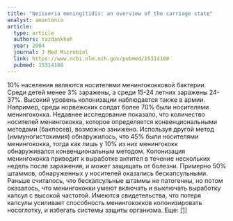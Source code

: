 ```yaml
---
title: "Neisseria meningitidis: an overview of the carriage state"
analyst: amantonio
article:
  type: article
  authors: Yazdankhah
  year: 2004
  journal: J Med Microbiol
  link: https://www.ncbi.nlm.nih.gov/pubmed/15314188
  pubmed: 15314188
---
```


10% населения являются носителями менингококковой бактерии. Среди детей менее 3% заражены, а среди 15-24 летних заражены 24-37%. Высокий уровень колонизации наблюдается также в армии. Например, среди норвежских солдат более 70% были носителями менингококка.
Недавнее исследование показало, что количество носителей менингококка, которое определяется конвенциональными методами (бакпосев), возможно занижено. Используя другой метод (иммуногистохимия) обнаружилось, что 45% были носителями менингококка, тогда как лишь у 10% из них менингококк обнаруживался конвенциональным методом.
Колонизация менингококка приводит к выработке антител в течение нескольких недель после заражения, и может защищать от болезни.
Примерно 50% штаммов, обнаруженных у носителей оказались бескапсульными. Раньше считалось, что бескапсульные штаммы не патогенны, но потом оказалось, что менингококки умеют включать и выключать выработку капсул с высокой частотой. Имеются свидетельства, что потеря капсулы усиливает способность менингококков колонизировать носоглотку, и избегать системы защиты организма. Еще: [[1]](https://www.ncbi.nlm.nih.gov/pubmed/10834994)
